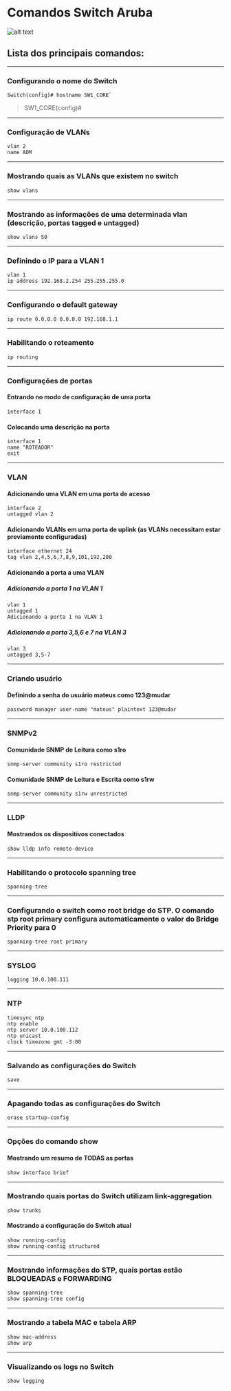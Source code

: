 # Comandos Switch Aruba
![alt text](https://www.arubanetworks.com/wp-content/uploads/2540_Switch_Family_408x320.png)

## Lista dos principais comandos:

---
### Configurando o nome do Switch
```
Switch(config)# hostname SW1_CORE`
```
>SW1_CORE(config)#
---
### Configuração de VLANs
```
vlan 2
name ADM
```
---
### Mostrando quais as VLANs que existem no switch

```
show vlans
```
---
### Mostrando as informações de uma determinada vlan (descrição, portas tagged e untagged)

```
show vlans 50
```
---
### Definindo o IP para a VLAN 1
```
vlan 1
ip address 192.168.2.254 255.255.255.0
```
---
### Configurando o default gateway
```
ip route 0.0.0.0 0.0.0.0 192.168.1.1
```
---
### Habilitando o roteamento
```
ip routing
```
---
### Configurações de portas
#### Entrando no modo de configuração de uma porta
```
interface 1
```
#### Colocando uma descrição na porta
```
interface 1
name "ROTEADOR"
exit
```
---
### VLAN
#### Adicionando uma VLAN em uma porta de acesso
```
interface 2
untagged vlan 2
```
#### Adicionando VLANs em uma porta de uplink (as VLANs necessitam estar previamente configuradas)
```
interface ethernet 24
tag vlan 2,4,5,6,7,8,9,101,192,200
```
#### Adicionando a porta a uma VLAN
##### Adicionando a porta 1 na VLAN 1
```
vlan 1
untagged 1
Adicionando a porta 1 na VLAN 1
```
##### Adicionando a porta 3,5,6 e 7 na VLAN 3
```
vlan 3
untagged 3,5-7
```
---
### Criando usuário
#### Definindo a senha do usuário mateus como 123@mudar
```
password manager user-name "mateus" plaintext 123@mudar
```
---
### SNMPv2
#### Comunidade SNMP de Leitura como s1ro
```
snmp-server community s1ro restricted
```
#### Comunidade SNMP de Leitura e Escrita como s1rw
```
snmp-server community s1rw unrestricted
```
---
### LLDP
#### Mostrandos os dispositivos conectados
```
show lldp info remote-device
```
---
### Habilitando o protocolo spanning tree
```
spanning-tree
```
---
### Configurando o switch como root bridge do STP. O comando stp root primary configura automaticamente o valor do Bridge Priority para 0
```
spanning-tree root primary
```
---
### SYSLOG
```
logging 10.0.100.111
```
---
###  NTP
```
timesync ntp
ntp enable
ntp server 10.0.100.112
ntp unicast
clock timezone gmt -3:00
```
---
### Salvando as configurações do Switch
```
save
```
---
### Apagando todas as configurações do Switch
```
erase startup-config
```
---
### Opções do comando show
#### Mostrando um resumo de TODAS as portas
```
show interface brief
```
---
### Mostrando quais portas do Switch utilizam link-aggregation
```
show trunks
```
#### Mostrando a configuração do Switch atual
```
show running-config
show running-config structured
```
---
### Mostrando informações do STP, quais portas estão BLOQUEADAS e FORWARDING
```
show spanning-tree
show spanning-tree config
```
---
### Mostrando a tabela MAC e tabela ARP
```
show mac-address
show arp
```
---
### Visualizando os logs no Switch
```
show logging
```
